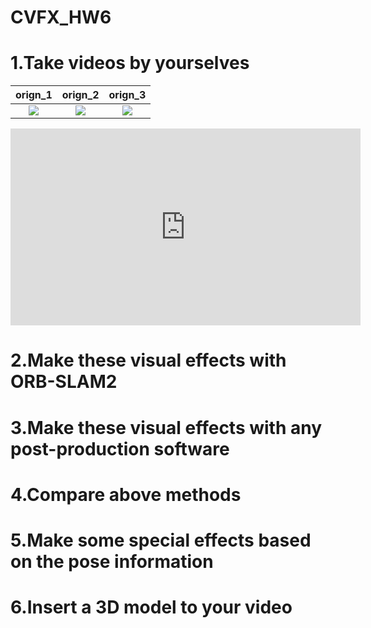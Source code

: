 # CVFX_HW6
  # 1.Take videos by yourselves
  
  | orign_1        | orign_2        | orign_3  |
  | :-------------: |:-------------:| :-----:|
  | [![](http://img.youtube.com/vi/TYtgs9knkJ4/0.jpg)](http://www.youtube.com/watch?v=TYtgs9knkJ4 "")   | [![](http://img.youtube.com/vi/21RdlwbpWR0/0.jpg)](http://www.youtube.com/watch?v=21RdlwbpWR0 "")      | [![](http://img.youtube.com/vi/dLcWU2yw-xY/0.jpg)](http://www.youtube.com/watch?v=dLcWU2yw-xY "") |
  
  >>
  
  <iframe width="560" height="315" src="https://www.youtube.com/embed/dLcWU2yw-xY" frameborder="0" allow="accelerometer; autoplay; encrypted-media; gyroscope; picture-in-picture" allowfullscreen></iframe>
  
  # 2.Make these visual effects with ORB-SLAM2
  
  # 3.Make these visual effects with any post-production software
  
  # 4.Compare above methods
  
  # 5.Make some special effects based on the pose information
  
  # 6.Insert a 3D model to your video
  

  


